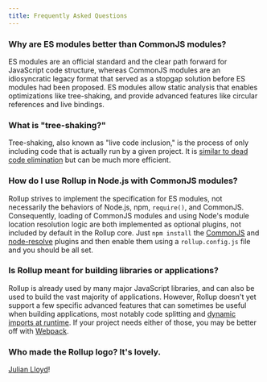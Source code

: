 ```yaml
---
title: Frequently Asked Questions
---
```


### Why are ES modules better than CommonJS modules?

ES modules are an official standard and the clear path forward for JavaScript code structure, whereas CommonJS modules are an idiosyncratic legacy format that served as a stopgap solution before ES modules had been proposed. ES modules allow static analysis that enables optimizations like tree-shaking, and provide advanced features like circular references and live bindings.

### What is "tree-shaking?"

Tree-shaking, also known as "live code inclusion," is the process of only including code that is actually run by a given project. It is [similar to dead code elimination](https://medium.com/@Rich_Harris/tree-shaking-versus-dead-code-elimination-d3765df85c80#.jnypozs9n) but can be much more efficient.

### How do I use Rollup in Node.js with CommonJS modules?

Rollup strives to implement the specification for ES modules, not necessarily the behaviors of Node.js, npm, `require()`, and CommonJS. Consequently, loading of CommonJS modules and using Node's module location resolution logic are both implemented as optional plugins, not included by default in the Rollup core. Just `npm install` the [CommonJS](https://github.com/rollup/rollup-plugin-commonjs) and [node-resolve](https://github.com/rollup/rollup-plugin-node-resolve) plugins and then enable them using a `rollup.config.js` file and you should be all set.

### Is Rollup meant for building libraries or applications?

Rollup is already used by many major JavaScript libraries, and can also be used to build the vast majority of applications. However, Rollup doesn't yet support a few specific advanced features that can sometimes be useful when building applications, most notably code splitting and [dynamic imports at runtime](https://github.com/tc39/proposal-dynamic-import). If your project needs either of those, you may be better off with [Webpack](https://webpack.js.org/).

### Who made the Rollup logo? It's lovely.

[Julian Lloyd](https://twitter.com/jlmakes)!
